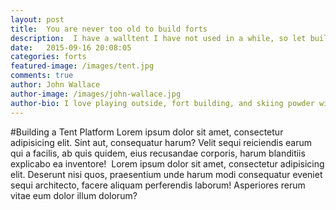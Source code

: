 ```yaml
---
layout: post
title:  You are never too old to build forts
description:  I have a walltent I have not used in a while, so let build a sweet little platform for it to rest upon.
date:   2015-09-16 20:08:05
categories: forts
featured-image: /images/tent.jpg
comments: true
author: John Wallace
author-image: /images/john-wallace.jpg
author-bio: I love playing outside, fort building, and skiing powder with my wife and dog.  Currently a front end devloper at AppNeta.
---
```

#Building a Tent Platform
Lorem ipsum dolor sit amet, consectetur adipisicing elit. Sint aut, consequatur harum? Velit sequi reiciendis earum qui a facilis, ab quis quidem, eius recusandae corporis, harum blanditiis explicabo ea inventore!
<img src="/images/fort/fort1.jpg" alt="" class="post-photo">
Lorem ipsum dolor sit amet, consectetur adipisicing elit. Deserunt nisi quos, praesentium unde harum modi consequatur eveniet sequi architecto, facere aliquam perferendis laborum! Asperiores rerum vitae eum dolor illum dolorum?
<img src="/images/fort/fort2.jpg" alt="" class="post-photo">
<img src="/images/fort/fort3.jpg" alt="" class="post-photo">
<img src="/images/fort/fort4.jpg" alt="" class="post-photo">
<img src="/images/fort/fort5.jpg" alt="" class="post-photo">
<img src="/images/fort/fort6.jpg" alt="" class="post-photo">
<img src="/images/fort/fort7.jpg" alt="" class="post-photo">
<img src="/images/fort/fort8.jpg" alt="" class="post-photo">
